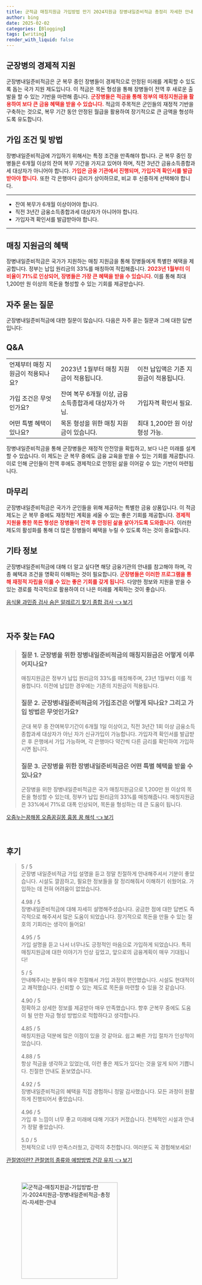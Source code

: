 ```yaml
---
title: 군적금 매칭지원금 가입방법 만기 2024지원금 장병내일준비적금 총정리 자세한 안내
author: bing
date: 2025-02-02
categories: [Blogging]
tags: [writing]
render_with_liquid: false
---
```



<h2 id='군장병의 경제적 지원'>군장병의 경제적 지원</h2>

<p>군장병내일준비적금은 군 복무 중인 장병들이 경제적으로 안정된 미래를 계획할 수 있도록 돕는 국가 지원 제도입니다. 이 적금은 목돈 형성을 통해 장병들이 전역 후 새로운 출발을 할 수 있는 기반을 마련해 줍니다. <b><span style="color: #ee2323;">군장병들은 적금을 통해 정부의 매칭지원금을 활용하여 보다 큰 금융 혜택을 받을 수 있습니다.</span></b> 적금의 주목적은 군인들의 재정적 기반을 구축하는 것으로, 복무 기간 동안 안정된 월급을 활용하여 장기적으로 큰 금액을 형성하도록 유도합니다.</p>

<h2 id='가입 조건 및 방법'>가입 조건 및 방법</h2>

<p>장병내일준비적금에 가입하기 위해서는 특정 조건을 만족해야 합니다. 군 복무 중인 장병들은 6개월 이상의 잔여 복무 기간을 가지고 있어야 하며, 직전 3년간 금융소득종합과세 대상자가 아니어야 합니다. <b><span style="color: #ee2323;">가입은 금융 기관에서 진행되며, 가입자격 확인서를 발급받아야 합니다.</span></b> 또한 각 은행마다 금리가 상이하므로, 비교 후 신중하게 선택해야 합니다.</p>

<hr />

<ul>
    <li>잔여 복무가 6개월 이상이어야 합니다.</li>
    <li>직전 3년간 금융소득종합과세 대상자가 아니어야 합니다.</li>
    <li>가입자격 확인서를 발급받아야 합니다.</li>
</ul>

<hr />

<h2 id='매칭 지원금의 혜택'>매칭 지원금의 혜택</h2>

<p>장병내일준비적금은 국가가 지원하는 매칭 지원금을 통해 장병들에게 특별한 혜택을 제공합니다. 정부는 납입 원리금의 33%를 매칭하여 적립해줍니다. <b><span style="color: #ee2323;">2023년 1월부터 이 비율이 71%로 인상되어, 장병들은 가장 큰 혜택을 받을 수 있습니다.</span></b> 이를 통해 최대 1,200만 원 이상의 목돈을 형성할 수 있는 기회를 제공받습니다.</p>

<h2 id='자주 묻는 질문'>자주 묻는 질문</h2>

<p>군장병내일준비적금에 대한 질문이 많습니다. 다음은 자주 묻는 질문과 그에 대한 답변입니다:</p>

<h2 id='Q&A'>Q&A</h2>

<table>
    <tr>
        <td>언제부터 매칭 지원금이 적용되나요?</td>
        <td>2023년 1월부터 매칭 지원금이 적용됩니다.</td>
        <td>이전 납입액은 기존 지원금이 적용됩니다.</td>
    </tr>
    <tr>
        <td>가입 조건은 무엇인가요?</td>
        <td>잔여 복무 6개월 이상, 금융소득종합과세 대상자가 아님.</td>
        <td>가입자격 확인서 필요.</td>
    </tr>
    <tr>
        <td>어떤 특별 혜택이 있나요?</td>
        <td>목돈 형성을 위한 매칭 지원금이 있습니다.</td>
        <td>최대 1,200만 원 이상 형성 가능.</td>
    </tr>
</table>

<p>장병내일준비적금을 통해 군장병들은 재정적 안전망을 확립하고, 보다 나은 미래를 설계할 수 있습니다. 이 제도는 군 복무 중에도 금융 교육을 받을 수 있는 기회를 제공합니다. 이로 인해 군인들이 전역 후에도 경제적으로 안정된 삶을 이어갈 수 있는 기반이 마련됩니다.</p>

<h2 id='마무리'>마무리</h2>

<p>군장병내일준비적금은 국가가 군인들을 위해 제공하는 특별한 금융 상품입니다. 이 적금 제도는 군 복무 중에도 재정적인 계획을 세울 수 있는 좋은 기회를 제공합니다. <b><span style="color: #ee2323;">경제적 지원을 통한 목돈 형성은 장병들이 전역 후 안정된 삶을 살아가도록 도와줍니다.</span></b> 이러한 제도의 활성화를 통해 더 많은 장병들이 혜택을 누릴 수 있도록 하는 것이 중요합니다.</p>

<h2 id='기타 정보'>기타 정보</h2>

<p>군장병내일준비적금에 대해 더 알고 싶다면 해당 금융기관의 안내를 참고해야 하며, 각종 혜택과 조건을 명확히 이해하는 것이 필요합니다. <b><span style="color: #ee2323;">군장병들은 이러한 프로그램을 통해 재정적 자립을 이룰 수 있는 좋은 기회를 갖게 됩니다.</span></b> 다양한 정보와 지원을 받을 수 있는 경로를 적극적으로 활용하여 더 나은 미래를 계획하는 것이 좋습니다.</p>


<p><a class="click-button" title="음식물 과민증 검사 숨은 알레르기 찾기 종합 검사" href="https://adkhouse.github.io/posts/%EC%9D%8C%EC%8B%9D%EB%AC%BC-%EA%B3%BC%EB%AF%BC%EC%A6%9D-%EA%B2%80%EC%82%AC-%EC%88%A8%EC%9D%80-%EC%95%8C%EB%A0%88%EB%A5%B4%EA%B8%B0-%EC%B0%BE%EA%B8%B0-%EC%A2%85%ED%95%A9-%EA%B2%80%EC%82%AC/" rel="dofollow">음식물 과민증 검사 숨은 알레르기 찾기 종합 검사 👈 보기</a></p><br>
<h2 id='자주_찾는_FAQ'>자주 찾는 FAQ</h2>
<div itemscope="" itemtype="https://schema.org/FAQPage"> 
<blockquote> 
<div itemscope="" itemprop="mainEntity" itemtype="https://schema.org/Question"> 
<h3 itemprop="name">질문 1. 군장병을 위한 장병내일준비적금의 매칭지원금은 어떻게 이루어지나요?</h3> 
<div itemscope="" itemprop="acceptedAnswer" itemtype="https://schema.org/Answer"> 
<span itemprop="text"> 
<p>매칭지원금은 정부가 납입 원리금의 33%를 매칭해주며, 23년 1월부터 이를 적용합니다. 이전에 납입한 경우에는 기존의 지원금이 적용됩니다.</p> 
</span> 
</div> 
</div> 

<div itemscope="" itemprop="mainEntity" itemtype="https://schema.org/Question"> 
<h3 itemprop="name">질문 2. 군장병내일준비적금의 가입조건은 어떻게 되나요? 그리고 가입 방법은 무엇인가요?</h3> 
<div itemscope="" itemprop="acceptedAnswer" itemtype="https://schema.org/Answer"> 
<span itemprop="text"> 
<p>군대 복무 중 잔여복무기간이 6개월 1일 이상이고, 직전 3년간 1회 이상 금융소득종합과세 대상자가 아닌 자가 신규가입이 가능합니다. 가입자격 확인서를 발급받은 후 은행에서 가입 가능하며, 각 은행마다 약간씩 다른 금리를 확인하여 가입하시면 됩니다.</p> 
</span> 
</div> 
</div> 

<div itemscope="" itemprop="mainEntity" itemtype="https://schema.org/Question"> 
<h3 itemprop="name">질문 3. 군장병을 위한 장병내일준비적금은 어떤 특별 혜택을 받을 수 있나요?</h3> 
<div itemscope="" itemprop="acceptedAnswer" itemtype="https://schema.org/Answer"> 
<span itemprop="text"> 
<p>군장병을 위한 장병내일준비적금은 국가 매칭지원금으로 1,200만 원 이상의 목돈을 형성할 수 있는데, 정부가 납입 원리금의 33%를 매칭해줍니다. 매칭지원금은 33%에서 71%로 대폭 인상되어, 목돈을 형성하는 데 큰 도움이 됩니다.</p> 
</span> 
</div> 
</div> 

</blockquote> 
</div>
<p><a class="click-button" title="오줌누는꿈해몽 오줌꿈길몽 흉몽 꿈 해석" href="https://adkhouse.github.io/posts/%EC%98%A4%EC%A4%8C%EB%88%84%EB%8A%94%EA%BF%88%ED%95%B4%EB%AA%BD-%EC%98%A4%EC%A4%8C%EA%BF%88%EA%B8%B8%EB%AA%BD-%ED%9D%89%EB%AA%BD-%EA%BF%88-%ED%95%B4%EC%84%9D/" rel="dofollow">오줌누는꿈해몽 오줌꿈길몽 흉몽 꿈 해석 👈 보기</a></p><br>
<h2 id='후기'>후기</h2>
<div itemscope itemtype="https://schema.org/Product">
  <blockquote>
  <div itemprop="review" itemscope itemtype="https://schema.org/Review">
      <div itemprop="reviewRating" itemscope itemtype="https://schema.org/Rating"> <span itemprop="ratingValue">5</span> / <span itemprop="bestRating">5</span> </div>
      <span itemprop="reviewBody">군장병 내일준비적금 가입 설명을 듣고 정말 친절하게 안내해주셔서 기분이 좋았습니다. 시설도 깔끔하고, 필요한 정보들을 잘 정리해줘서 이해하기 쉬웠어요. 가입하는 데 전혀 어려움이 없었습니다.</span>
  </div>
  <br>
  <div itemprop="review" itemscope itemtype="https://schema.org/Review">
      <div itemprop="reviewRating" itemscope itemtype="https://schema.org/Rating"> <span itemprop="ratingValue">4.98</span> / <span itemprop="bestRating">5</span> </div>
      <span itemprop="reviewBody">장병내일준비적금에 대해 자세히 설명해주셨습니다. 궁금한 점에 대한 답변도 즉각적으로 해주셔서 많은 도움이 되었습니다. 장기적으로 목돈을 만들 수 있는 절호의 기회라는 생각이 들어요!</span>
  </div>
  <br>
  <div itemprop="review" itemscope itemtype="https://schema.org/Review">
      <div itemprop="reviewRating" itemscope itemtype="https://schema.org/Rating"> <span itemprop="ratingValue">4.95</span> / <span itemprop="bestRating">5</span> </div>
      <span itemprop="reviewBody">가입 설명을 듣고 나서 너무나도 긍정적인 마음으로 가입하게 되었습니다. 특히 매칭지원금에 대한 이야기가 인상 깊었고, 앞으로의 금융계획이 매우 기대됩니다!</span>
  </div>
  <br>
  <div itemprop="review" itemscope itemtype="https://schema.org/Review">
      <div itemprop="reviewRating" itemscope itemtype="https://schema.org/Rating"> <span itemprop="ratingValue">5</span> / <span itemprop="bestRating">5</span> </div>
      <span itemprop="reviewBody">안내해주시는 분들이 매우 친절해서 가입 과정이 편안했습니다. 시설도 현대적이고 쾌적했습니다. 신뢰할 수 있는 제도로 목돈을 마련할 수 있을 것 같습니다.</span>
  </div>
  <br>
  <div itemprop="review" itemscope itemtype="https://schema.org/Review">
      <div itemprop="reviewRating" itemscope itemtype="https://schema.org/Rating"> <span itemprop="ratingValue">4.90</span> / <span itemprop="bestRating">5</span> </div>
      <span itemprop="reviewBody">정확하고 상세한 정보를 제공받아 매우 만족했습니다. 향후 군복무 중에도 도움이 될 만한 자금 형성 방법으로 적합하다고 생각합니다.</span>
  </div>
  <br>
  <div itemprop="review" itemscope itemtype="https://schema.org/Review">
      <div itemprop="reviewRating" itemscope itemtype="https://schema.org/Rating"> <span itemprop="ratingValue">4.85</span> / <span itemprop="bestRating">5</span> </div>
      <span itemprop="reviewBody">매칭지원금 덕분에 많은 이점이 있을 것 같아요. 쉽고 빠른 가입 절차가 인상적이었습니다.</span>
  </div>
  <br>
  <div itemprop="review" itemscope itemtype="https://schema.org/Review">
      <div itemprop="reviewRating" itemscope itemtype="https://schema.org/Rating"> <span itemprop="ratingValue">4.88</span> / <span itemprop="bestRating">5</span> </div>
      <span itemprop="reviewBody">항상 적금을 생각하고 있었는데, 이런 좋은 제도가 있다는 것을 알게 되어 기쁩니다. 친절한 안내도 돋보였습니다.</span>
  </div>
  <br>
  <div itemprop="review" itemscope itemtype="https://schema.org/Review">
      <div itemprop="reviewRating" itemscope itemtype="https://schema.org/Rating"> <span itemprop="ratingValue">4.92</span> / <span itemprop="bestRating">5</span> </div>
      <span itemprop="reviewBody">장병내일준비적금의 혜택을 직접 경험하니 정말 감사했습니다. 모든 과정이 원활하게 진행되어서 좋았습니다.</span>
  </div>
  <br>
  <div itemprop="review" itemscope itemtype="https://schema.org/Review">
      <div itemprop="reviewRating" itemscope itemtype="https://schema.org/Rating"> <span itemprop="ratingValue">4.96</span> / <span itemprop="bestRating">5</span> </div>
      <span itemprop="reviewBody">가입 후 느낌이 너무 좋고 미래에 대해 기대가 커졌습니다. 전체적인 시설과 안내가 정말 좋았습니다.</span>
  </div>
  <br>
  <div itemprop="review" itemscope itemtype="https://schema.org/Review">
      <div itemprop="reviewRating" itemscope itemtype="https://schema.org/Rating"> <span itemprop="ratingValue">5.0</span> / <span itemprop="bestRating">5</span> </div>
      <span itemprop="reviewBody">전체적으로 너무 만족스러웠고, 강력히 추천합니다. 여러분도 꼭 경험해보세요!</span>
  </div>
  </blockquote>
</div>
<p><a class="click-button" title="관절염이란? 관절염의 종류와 예방방법 건강 유지" href="https://adkhouse.github.io/posts/%EA%B4%80%EC%A0%88%EC%97%BC%EC%9D%B4%EB%9E%80-%EA%B4%80%EC%A0%88%EC%97%BC%EC%9D%98-%EC%A2%85%EB%A5%98%EC%99%80-%EC%98%88%EB%B0%A9%EB%B0%A9%EB%B2%95-%EA%B1%B4%EA%B0%95-%EC%9C%A0%EC%A7%80/" rel="dofollow">관절염이란? 관절염의 종류와 예방방법 건강 유지 👈 보기</a></p><br>
<figure class="image"><img src="https://adkhouse.github.io/assets/img/thumbnail/군적금-매칭지원금-가입방법-만기-2024지원금-장병내일준비적금-총정리-자세한-안내.webp" alt="군적금-매칭지원금-가입방법-만기-2024지원금-장병내일준비적금-총정리-자세한-안내" width="256" height="256"></figure>